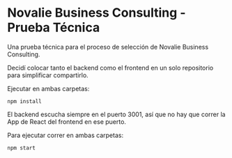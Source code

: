 # Novalie Business Consulting - Prueba Técnica
Una prueba técnica para el proceso de selección de Novalie Business Consulting.

Decidí colocar tanto el backend como el frontend en un solo repositorio para simplificar compartirlo.

Ejecutar en ambas carpetas:

```
npm install
```

El backend escucha siempre en el puerto 3001, así que no hay que correr la App de React del frontend en ese puerto.

Para ejecutar correr en ambas carpetas:

```
npm start
```
